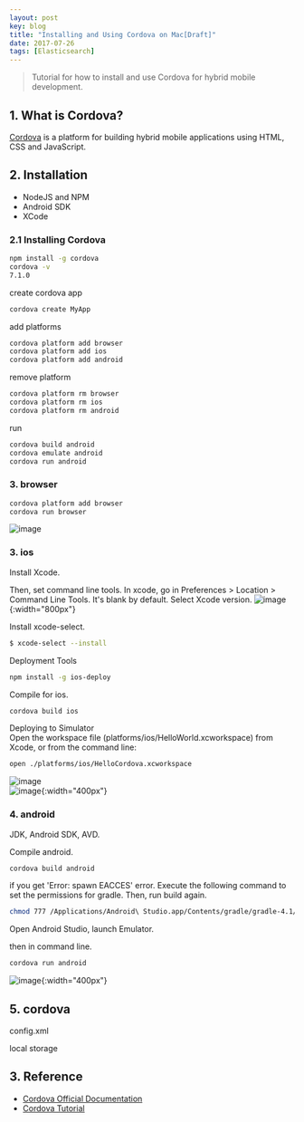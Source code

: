 ```yaml
---
layout: post
key: blog
title: "Installing and Using Cordova on Mac[Draft]"
date: 2017-07-26
tags: [Elasticsearch]
---
```


> Tutorial for how to install and use Cordova for hybrid mobile development.

## 1. What is Cordova?  
[Cordova](https://cordova.apache.org/) is a platform for building hybrid mobile applications using HTML, CSS and JavaScript.

## 2. Installation
* NodeJS and NPM
* Android SDK
* XCode

### 2.1 Installing Cordova
```sh
npm install -g cordova
cordova -v
7.1.0
```
create cordova app
```sh
cordova create MyApp
```
add platforms
```sh
cordova platform add browser
cordova platform add ios
cordova platform add android
```
remove platform
```sh
cordova platform rm browser
cordova platform rm ios
cordova platform rm android
```
run
```sh
cordova build android
cordova emulate android
cordova run android
```
### 3. browser
```sh
cordova platform add browser
cordova run browser
```
![image](/public/posts/2017-07-26/run_browser.png)

### 3. ios
Install Xcode.

Then, set command line tools. In xcode, go in Preferences > Location > Command Line Tools. It's blank by default. Select Xcode version.
![image](/public/posts/2017-07-26/xcode_commandlinetools.png){:width="800px"}  

Install xcode-select.
```sh
$ xcode-select --install
```

Deployment Tools
```sh
npm install -g ios-deploy
```

Compile for ios.
```sh
cordova build ios
```

Deploying to Simulator  
Open the workspace file (platforms/ios/HelloWorld.xcworkspace) from Xcode, or from the command line:
```sh
open ./platforms/ios/HelloCordova.xcworkspace
```
![image](/public/posts/2017-07-26/xcode_project.png)  
![image](/public/posts/2017-07-26/run_ios.png){:width="400px"}  

### 4. android
JDK, Android SDK, AVD.

Compile android.
```sh
cordova build android
```
if you get 'Error: spawn EACCES' error. Execute the following command to set the permissions for gradle. Then, run build again.
```sh
chmod 777 /Applications/Android\ Studio.app/Contents/gradle/gradle-4.1/bin/gradle
```

Open Android Studio, launch Emulator.

then in command line.
```sh
cordova run android
```
![image](/public/posts/2017-07-26/run_android.png){:width="400px"}  

## 5. cordova
config.xml

local storage

## 3. Reference
* [Cordova Official Documentation](https://cordova.apache.org/docs/en/latest/)
* [Cordova Tutorial](https://www.tutorialspoint.com/cordova/index.htm)  

